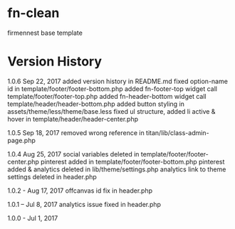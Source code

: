 # fn-clean
firmennest base template

# Version History

1.0.6 Sep 22, 2017
added version history in README.md
fixed option-name id in template/footer/footer-bottom.php
added fn-footer-top widget call template/footer/footer-top.php
added fn-header-bottom widget call template/header/header-bottom.php
added button styling in assets/theme/less/theme/base.less
fixed ul structure, added li active & hover in template/header/header-center.php

1.0.5 Sep 18, 2017
removed wrong reference in titan/lib/class-admin-page.php

1.0.4 Aug 25, 2017
social variables deleted in template/footer/footer-center.php
pinterest added in template/footer/footer-bottom.php
pinterest added & analytics deleted in lib/theme/settings.php
analytics link to theme settings deleted in header.php

1.0.2 - Aug 17, 2017
offcanvas id fix in header.php

1.0.1 – Jul 8, 2017
analytics issue fixed in header.php

1.0.0 - Jul 1, 2017
